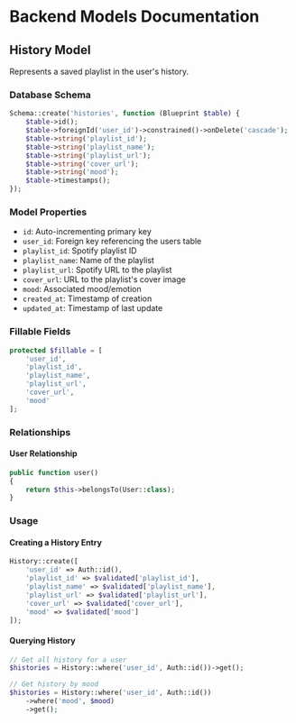# Backend Models Documentation

## History Model

Represents a saved playlist in the user's history.

### Database Schema

```php
Schema::create('histories', function (Blueprint $table) {
    $table->id();
    $table->foreignId('user_id')->constrained()->onDelete('cascade');
    $table->string('playlist_id');
    $table->string('playlist_name');
    $table->string('playlist_url');
    $table->string('cover_url');
    $table->string('mood');
    $table->timestamps();
});
```

### Model Properties

- `id`: Auto-incrementing primary key
- `user_id`: Foreign key referencing the users table
- `playlist_id`: Spotify playlist ID
- `playlist_name`: Name of the playlist
- `playlist_url`: Spotify URL to the playlist
- `cover_url`: URL to the playlist's cover image
- `mood`: Associated mood/emotion
- `created_at`: Timestamp of creation
- `updated_at`: Timestamp of last update

### Fillable Fields
```php
protected $fillable = [
    'user_id',
    'playlist_id',
    'playlist_name',
    'playlist_url',
    'cover_url',
    'mood'
];
```

### Relationships

#### User Relationship
```php
public function user()
{
    return $this->belongsTo(User::class);
}
```

### Usage

#### Creating a History Entry
```php
History::create([
    'user_id' => Auth::id(),
    'playlist_id' => $validated['playlist_id'],
    'playlist_name' => $validated['playlist_name'],
    'playlist_url' => $validated['playlist_url'],
    'cover_url' => $validated['cover_url'],
    'mood' => $validated['mood']
]);
```

#### Querying History
```php
// Get all history for a user
$histories = History::where('user_id', Auth::id())->get();

// Get history by mood
$histories = History::where('user_id', Auth::id())
    ->where('mood', $mood)
    ->get();
```
